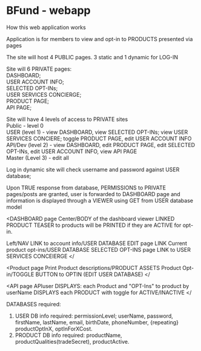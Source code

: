 # BFund - webapp

How this web application works

Application is for members to view and opt-in to PRODUCTS presented via pages

The site will host 4 PUBLIC pages. 3 static and 1 dynamic for LOG-IN

Site will 6 PRIVATE pages:<br>
DASHBOARD;<br>
USER ACCOUNT INFO;<br>
SELECTED OPT-INs;<br>
USER SERVICES CONCIERGE;<br>
PRODUCT PAGE;<br>
API PAGE;<br>

Site will have 4 levels of access to PRIVATE sites<br>
Public - level 0<br>
USER (level 1) - view DASHBOARD, view SELECTED OPT-INs; view USER SERVICES CONCIERE; toggle PRODUCT PAGE, edit USER ACCOUNT INFO<br>
API/Dev (level 2) - view DASHBOARD, edit PRODUCT PAGE, edit SELECTED OPT-INs, edit USER ACCOUNT INFO, view API PAGE<br>
Master (Level 3) - edit all<br>

Log in dynamic site will check username and password against USER database;

Upon TRUE response from database, PERMISSIONS to PRIVATE pages/posts are granted, user is forwarded to DASHBOARD page and information is displayed through a VIEWER using GET from USER database model

<DASHBOARD page
  Center/BODY of the dashboard viewer LINKED PRODUCT TEASER to products will be PRINTED if they are ACTIVE for opt-in.

  Left/NAV 
  LINK to account info/USER DATABASE EDIT page
  LINK Current product opt-ins/USER DATABASE SELECTED OPT-INS page
  LINK to USER SERVICES CONCEIERGE 
</

<Product page
  Print Product descriptions/PRODUCT ASSETS 
  Product Opt-in/TOGGLE BUTTON to OPTIN (EDIT USER DATABASE)
</

<API page
  APIuser DISPLAYS: each Product and "OPT-Ins" to product by userName
  DISPLAYS each PRODUCT with toggle for ACTIVE/INACTIVE
</

DATABASES required:
1. USER
  DB info required: permissionLevel; userName, password, firstName, lastName, email, birthDate, phoneNumber, {repeating} productOptInX, optInForXCost.
2. PRODUCT
  DB info required: productName, productQualities(tradeSecret), productActive.
